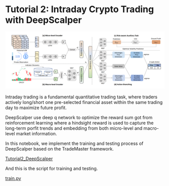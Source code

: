 # Tutorial 2: Intraday Crypto Trading with DeepScalper
![DeepScalper.png](DeepScalper.png)

Intraday trading is a fundamental quantitative trading task, where traders actively long/short one pre-selected financial asset within the same trading day to maximize future profit.

DeepScalper use deep q network to optimize the reward sum got from reinforcement learning where a hindsight reward is used to capture the long-term porfit trends and embedding from both micro-level and macro-level market information.


In this notebook, we implement the training and testing process of DeepScalper based on the TradeMaster framework.

[Tutorial2_DeepScalper](https://github.com/TradeMaster-NTU/TradeMaster/blob/main/tutorial/Tutorial2_DeepScalper.ipynb)

And this is the script for training and testing.

[train.py](https://github.com/TradeMaster-NTU/TradeMaster/blob/1.0.0/tools/algorithmic_trading/train.py)
